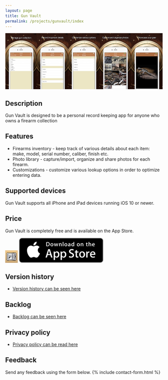```yaml
---
layout: page
title: Gun Vault
permalink: /projects/gunvault/index
---
```


![Screenshots](Screenshots.jpg)

## Description

Gun Vault is designed to be a personal record keeping app for anyone who owns a firearm collection

## Features

- Firearms inventory - keep track of various details about each item: make, model, serial number, caliber, finish etc.
- Photo library - capture/import, organize and share photos for each firearm.
- Customizations - customize various lookup options in order to optimize entering data.

## Supported devices

Gun Vault supports all iPhone and iPad devices running iOS 10 or newer.

## Price

Gun Vault is completely free and is available on the App Store.

<a href="https://apps.apple.com/app/apple-store/id1204610507?pt=112798817&ct=Blog&mt=8" target="_blank" rel="external"><img src="Icon.jpg"></a>
<a href="https://apps.apple.com/app/apple-store/id1204610507?pt=112798817&ct=Blog&mt=8" target="_blank" rel="external"><img src="/images/Download_on_the_App_Store_Badge_US-UK_135x40.svg"></a>


## Version history

- [Version history can be seen here](/projects/gunvault/versions)

## Backlog

- [Backlog can be seen here](/projects/gunvault/backlog)

## Privacy policy

- [Privacy policy can be read here](/projects/gunvault/privacy)

## Feedback

Send any feedback using the form below.
{% include contact-form.html %}
